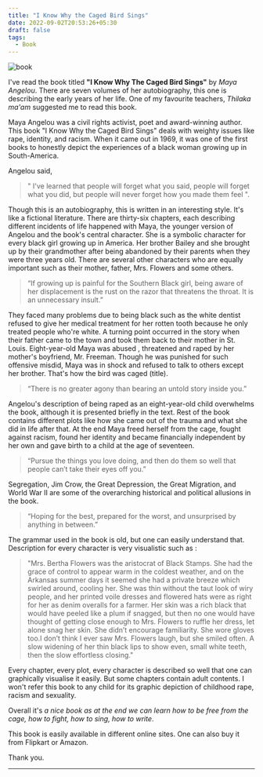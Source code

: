 ```yaml
---
title: "I Know Why the Caged Bird Sings"
date: 2022-09-02T20:53:26+05:30
draft: false
tags: 
  - Book
---
```


![book](/images/i_know_why_the_caged_bird_sings.jpeg)

I've read the book titled **"I Know Why The Caged Bird Sings"** by *Maya Angelou*. There are seven volumes of her autobiography, this one is describing the early years of her life. One of my favourite teachers, *Thilaka ma'am* suggested me to read this book.


Maya Angelou was a civil rights activist, poet and award-winning author. This book "I Know Why the Caged Bird Sings" deals with weighty issues like rape, identity, and racism. When it came out in 1969, it was one of the first books to honestly depict the experiences of a black woman growing up in South-America.


Angelou said,
> " I've learned that people will forget what you said,  people will forget what you did, but people will never forget how you made them feel ".


Though this is an autobiography, this is written in an interesting style. It's like a fictional literature. There are thirty-six chapters, each describing different incidents of life happened with Maya, the younger version of Angelou and the book's central character. She is a symbolic character for every black girl growing up in America. Her brother Bailey and she brought up by their grandmother after being abandoned by their parents when they were three years old. There are several other characters who are equally important such as their mother, father, Mrs. Flowers and some others.


> “If growing up is painful for the Southern Black girl, being aware of her displacement is the rust on the razor that threatens the throat. It is an unnecessary insult.” 


They faced many problems due to being black such as the white dentist refused to give her medical treatment for her rotten tooth because he only treated  people who're white. A turning point occurred in the story when their father came to the town and took them back to their mother in St. Louis. Eight-year-old Maya was abused , threatened and raped by her mother's boyfriend, Mr. Freeman. Though he was punished for such offensive misdid, Maya was in shock and refused to talk to others except her brother. That's how the bird was caged (title). 


> “There is no greater agony than bearing an untold story inside you.”


Angelou's description of being raped as an eight-year-old child overwhelms the book, although it is presented briefly in the text. Rest of the book contains different plots like how she came out of the trauma and what she did in life after that. At the end Maya freed herself from the cage, fought against racism, found her identity and became financially independent by her own and gave birth to a child at the age of seventeen.


> “Pursue the things you love doing, and then do them so well that people can’t take their eyes off you.” 


Segregation, Jim Crow, the Great Depression, the Great Migration, and World War II are some of the overarching historical and political allusions in the book.


> “Hoping for the best, prepared for the worst, and unsurprised by anything in between.”


The grammar used in the book is old, but one can easily understand that. Description for every character is very visualistic such as :

> "Mrs. Bertha Flowers was the aristocrat of Black Stamps. She had the grace of control to appear warm in the coldest weather, and on the Arkansas summer days it seemed she had a private breeze which swirled around, cooling her. She was thin without the taut look of wiry people, and her printed voile dresses and flowered hats were as right for her as denim overalls for a farmer. Her skin was a rich black that would have peeled like a plum if snagged, but then no one would have thought of getting close enough to Mrs. Flowers to ruffle her dress, let alone snag her skin. She didn’t encourage familiarity. She wore gloves too.I don’t think I ever saw Mrs. Flowers laugh, but she smiled often. A slow widening of her thin black lips to show even, small white teeth, then the slow effortless closing."


Every chapter, every plot, every character is described so well that one can graphically visualise it easily. But some chapters contain adult contents. I won't refer this book to any child for its graphic depiction of childhood rape, racism and sexuality.


Overall it's *a nice book as at the end we can learn how to be free from the cage, how to fight, how to sing, how to write*.

This book is easily available in different online sites. One can also buy it from Flipkart or Amazon.


Thank you. 

***
